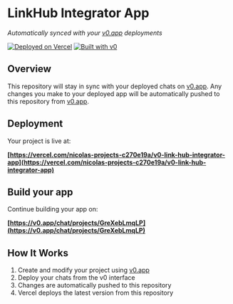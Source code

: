 # LinkHub Integrator App

*Automatically synced with your [v0.app](https://v0.app) deployments*

[![Deployed on Vercel](https://img.shields.io/badge/Deployed%20on-Vercel-black?style=for-the-badge&logo=vercel)](https://vercel.com/nicolas-projects-c270e19a/v0-link-hub-integrator-app)
[![Built with v0](https://img.shields.io/badge/Built%20with-v0.app-black?style=for-the-badge)](https://v0.app/chat/projects/GreXebLmqLP)

## Overview

This repository will stay in sync with your deployed chats on [v0.app](https://v0.app).
Any changes you make to your deployed app will be automatically pushed to this repository from [v0.app](https://v0.app).

## Deployment

Your project is live at:

**[https://vercel.com/nicolas-projects-c270e19a/v0-link-hub-integrator-app](https://vercel.com/nicolas-projects-c270e19a/v0-link-hub-integrator-app)**

## Build your app

Continue building your app on:

**[https://v0.app/chat/projects/GreXebLmqLP](https://v0.app/chat/projects/GreXebLmqLP)**

## How It Works

1. Create and modify your project using [v0.app](https://v0.app)
2. Deploy your chats from the v0 interface
3. Changes are automatically pushed to this repository
4. Vercel deploys the latest version from this repository